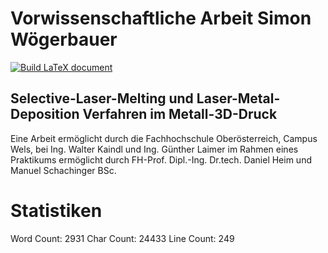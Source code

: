 # Vorwissenschaftliche Arbeit Simon Wögerbauer
[![Build LaTeX document](https://github.com/simonwoegerb/vwa/actions/workflows/main.yml/badge.svg)](https://github.com/simonwoegerb/vwa/actions/workflows/main.yml)
## Selective-Laser-Melting und Laser-Metal-Deposition Verfahren im Metall-3D-Druck
Eine Arbeit ermöglicht durch die Fachhochschule Oberösterreich, Campus Wels, bei Ing. Walter Kaindl und Ing. Günther Laimer im Rahmen eines Praktikums ermöglicht durch FH-Prof. Dipl.-Ing. Dr.tech. Daniel Heim und Manuel Schachinger BSc.

# Statistiken
Word Count: 2931
Char Count: 24433
Line Count: 249

